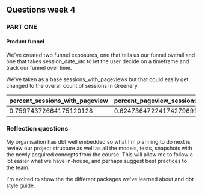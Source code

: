 ## Questions week 4

### **PART ONE**
#### Product funnel

We've created two funnel exposures, one that tells us our funnel overall and one that takes session_date_utc to let the user decide on a timeframe and track our funnel over time.

We've taken as a base sessions_with_pageviews but that could easily get changed to the overall count of sessions in Greenery.

| percent_sessions_with_pageview | percent_pageview_sessions_with_addtocart | percent_addtocart_sessions_with_checkout | percent_pageview_sessions_with_checkout |
| --- | --- | --- | --- |
| 0.75974372664175120128 | 0.62473647224174279691 | 0.44994375703037120360 | 0.28109627547434996486 |

### **Reflection questions**

My organisation has dbt well embedded so what I'm planning to do next is review our project structure as well as all the models, tests, snapshots with the newly acquired concepts from the course. This will allow me to follow a lot easier what we have in-house, and perhaps suggest best practices to the team.

I'm excited to show the the different packages we've learned about and dbt style guide.
